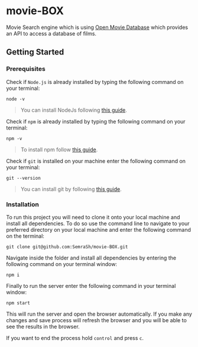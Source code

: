 # movie-BOX

Movie Search engine which is using [Open Movie Database](http://www.omdbapi.com/) which provides an API to access a database of films.


## Getting Started

### Prerequisites

Check if `Node.js` is already installed by typing the following command on your terminal:
```
node -v
```

> You can install NodeJs following [this guide](https://nodejs.org/en/download/package-manager/).

Check if `npm` is already installed by typing the following command on your terminal:
```
npm -v
```
>To install npm follow [this guide](https://www.npmjs.com/get-npm).

Check if `git` is installed on your machine enter the following command on your terminal:
```
git --version
```
>You can install git by following [this guide](https://git-scm.com/).

### Installation
To run this project you will need to clone it onto your local machine and install all dependencies.
To do so use the command line to navigate to your preferred directory on your local machine and enter the following command on the terminal:
```
git clone git@github.com:SemraSh/movie-BOX.git
```
Navigate inside the folder and install all dependencies by entering the following command on your terminal window:
```
npm i
```
Finally to run the server enter the following command in your terminal window:
```
npm start
```
This will run the server and open the browser automatically. If you make any changes and save process will refresh the browser and you will be able to see the results in the browser.

If you want to end the process hold `control` and press `c`.
